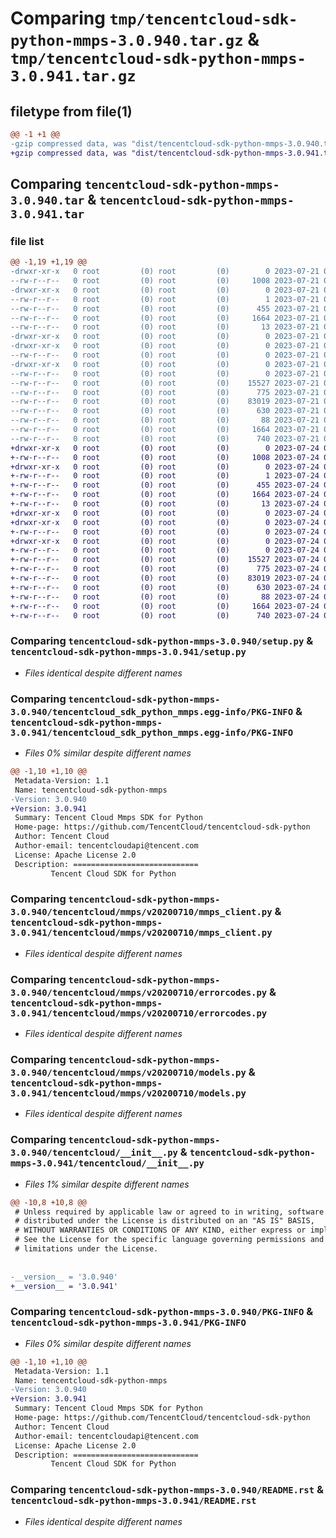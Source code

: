 # Comparing `tmp/tencentcloud-sdk-python-mmps-3.0.940.tar.gz` & `tmp/tencentcloud-sdk-python-mmps-3.0.941.tar.gz`

## filetype from file(1)

```diff
@@ -1 +1 @@
-gzip compressed data, was "dist/tencentcloud-sdk-python-mmps-3.0.940.tar", last modified: Fri Jul 21 00:45:52 2023, max compression
+gzip compressed data, was "dist/tencentcloud-sdk-python-mmps-3.0.941.tar", last modified: Mon Jul 24 00:40:15 2023, max compression
```

## Comparing `tencentcloud-sdk-python-mmps-3.0.940.tar` & `tencentcloud-sdk-python-mmps-3.0.941.tar`

### file list

```diff
@@ -1,19 +1,19 @@
-drwxr-xr-x   0 root         (0) root         (0)        0 2023-07-21 00:45:52.000000 tencentcloud-sdk-python-mmps-3.0.940/
--rw-r--r--   0 root         (0) root         (0)     1008 2023-07-21 00:45:52.000000 tencentcloud-sdk-python-mmps-3.0.940/setup.py
-drwxr-xr-x   0 root         (0) root         (0)        0 2023-07-21 00:45:52.000000 tencentcloud-sdk-python-mmps-3.0.940/tencentcloud_sdk_python_mmps.egg-info/
--rw-r--r--   0 root         (0) root         (0)        1 2023-07-21 00:45:52.000000 tencentcloud-sdk-python-mmps-3.0.940/tencentcloud_sdk_python_mmps.egg-info/dependency_links.txt
--rw-r--r--   0 root         (0) root         (0)      455 2023-07-21 00:45:52.000000 tencentcloud-sdk-python-mmps-3.0.940/tencentcloud_sdk_python_mmps.egg-info/SOURCES.txt
--rw-r--r--   0 root         (0) root         (0)     1664 2023-07-21 00:45:52.000000 tencentcloud-sdk-python-mmps-3.0.940/tencentcloud_sdk_python_mmps.egg-info/PKG-INFO
--rw-r--r--   0 root         (0) root         (0)       13 2023-07-21 00:45:52.000000 tencentcloud-sdk-python-mmps-3.0.940/tencentcloud_sdk_python_mmps.egg-info/top_level.txt
-drwxr-xr-x   0 root         (0) root         (0)        0 2023-07-21 00:45:52.000000 tencentcloud-sdk-python-mmps-3.0.940/tencentcloud/
-drwxr-xr-x   0 root         (0) root         (0)        0 2023-07-21 00:45:52.000000 tencentcloud-sdk-python-mmps-3.0.940/tencentcloud/mmps/
--rw-r--r--   0 root         (0) root         (0)        0 2023-07-21 00:45:52.000000 tencentcloud-sdk-python-mmps-3.0.940/tencentcloud/mmps/__init__.py
-drwxr-xr-x   0 root         (0) root         (0)        0 2023-07-21 00:45:52.000000 tencentcloud-sdk-python-mmps-3.0.940/tencentcloud/mmps/v20200710/
--rw-r--r--   0 root         (0) root         (0)        0 2023-07-21 00:45:52.000000 tencentcloud-sdk-python-mmps-3.0.940/tencentcloud/mmps/v20200710/__init__.py
--rw-r--r--   0 root         (0) root         (0)    15527 2023-07-21 00:45:52.000000 tencentcloud-sdk-python-mmps-3.0.940/tencentcloud/mmps/v20200710/mmps_client.py
--rw-r--r--   0 root         (0) root         (0)      775 2023-07-21 00:45:52.000000 tencentcloud-sdk-python-mmps-3.0.940/tencentcloud/mmps/v20200710/errorcodes.py
--rw-r--r--   0 root         (0) root         (0)    83019 2023-07-21 00:45:52.000000 tencentcloud-sdk-python-mmps-3.0.940/tencentcloud/mmps/v20200710/models.py
--rw-r--r--   0 root         (0) root         (0)      630 2023-07-21 00:45:52.000000 tencentcloud-sdk-python-mmps-3.0.940/tencentcloud/__init__.py
--rw-r--r--   0 root         (0) root         (0)       88 2023-07-21 00:45:52.000000 tencentcloud-sdk-python-mmps-3.0.940/setup.cfg
--rw-r--r--   0 root         (0) root         (0)     1664 2023-07-21 00:45:52.000000 tencentcloud-sdk-python-mmps-3.0.940/PKG-INFO
--rw-r--r--   0 root         (0) root         (0)      740 2023-07-21 00:45:52.000000 tencentcloud-sdk-python-mmps-3.0.940/README.rst
+drwxr-xr-x   0 root         (0) root         (0)        0 2023-07-24 00:40:15.000000 tencentcloud-sdk-python-mmps-3.0.941/
+-rw-r--r--   0 root         (0) root         (0)     1008 2023-07-24 00:40:15.000000 tencentcloud-sdk-python-mmps-3.0.941/setup.py
+drwxr-xr-x   0 root         (0) root         (0)        0 2023-07-24 00:40:15.000000 tencentcloud-sdk-python-mmps-3.0.941/tencentcloud_sdk_python_mmps.egg-info/
+-rw-r--r--   0 root         (0) root         (0)        1 2023-07-24 00:40:15.000000 tencentcloud-sdk-python-mmps-3.0.941/tencentcloud_sdk_python_mmps.egg-info/dependency_links.txt
+-rw-r--r--   0 root         (0) root         (0)      455 2023-07-24 00:40:15.000000 tencentcloud-sdk-python-mmps-3.0.941/tencentcloud_sdk_python_mmps.egg-info/SOURCES.txt
+-rw-r--r--   0 root         (0) root         (0)     1664 2023-07-24 00:40:15.000000 tencentcloud-sdk-python-mmps-3.0.941/tencentcloud_sdk_python_mmps.egg-info/PKG-INFO
+-rw-r--r--   0 root         (0) root         (0)       13 2023-07-24 00:40:15.000000 tencentcloud-sdk-python-mmps-3.0.941/tencentcloud_sdk_python_mmps.egg-info/top_level.txt
+drwxr-xr-x   0 root         (0) root         (0)        0 2023-07-24 00:40:15.000000 tencentcloud-sdk-python-mmps-3.0.941/tencentcloud/
+drwxr-xr-x   0 root         (0) root         (0)        0 2023-07-24 00:40:15.000000 tencentcloud-sdk-python-mmps-3.0.941/tencentcloud/mmps/
+-rw-r--r--   0 root         (0) root         (0)        0 2023-07-24 00:40:15.000000 tencentcloud-sdk-python-mmps-3.0.941/tencentcloud/mmps/__init__.py
+drwxr-xr-x   0 root         (0) root         (0)        0 2023-07-24 00:40:15.000000 tencentcloud-sdk-python-mmps-3.0.941/tencentcloud/mmps/v20200710/
+-rw-r--r--   0 root         (0) root         (0)        0 2023-07-24 00:40:15.000000 tencentcloud-sdk-python-mmps-3.0.941/tencentcloud/mmps/v20200710/__init__.py
+-rw-r--r--   0 root         (0) root         (0)    15527 2023-07-24 00:40:15.000000 tencentcloud-sdk-python-mmps-3.0.941/tencentcloud/mmps/v20200710/mmps_client.py
+-rw-r--r--   0 root         (0) root         (0)      775 2023-07-24 00:40:15.000000 tencentcloud-sdk-python-mmps-3.0.941/tencentcloud/mmps/v20200710/errorcodes.py
+-rw-r--r--   0 root         (0) root         (0)    83019 2023-07-24 00:40:15.000000 tencentcloud-sdk-python-mmps-3.0.941/tencentcloud/mmps/v20200710/models.py
+-rw-r--r--   0 root         (0) root         (0)      630 2023-07-24 00:40:15.000000 tencentcloud-sdk-python-mmps-3.0.941/tencentcloud/__init__.py
+-rw-r--r--   0 root         (0) root         (0)       88 2023-07-24 00:40:15.000000 tencentcloud-sdk-python-mmps-3.0.941/setup.cfg
+-rw-r--r--   0 root         (0) root         (0)     1664 2023-07-24 00:40:15.000000 tencentcloud-sdk-python-mmps-3.0.941/PKG-INFO
+-rw-r--r--   0 root         (0) root         (0)      740 2023-07-24 00:40:15.000000 tencentcloud-sdk-python-mmps-3.0.941/README.rst
```

### Comparing `tencentcloud-sdk-python-mmps-3.0.940/setup.py` & `tencentcloud-sdk-python-mmps-3.0.941/setup.py`

 * *Files identical despite different names*

### Comparing `tencentcloud-sdk-python-mmps-3.0.940/tencentcloud_sdk_python_mmps.egg-info/PKG-INFO` & `tencentcloud-sdk-python-mmps-3.0.941/tencentcloud_sdk_python_mmps.egg-info/PKG-INFO`

 * *Files 0% similar despite different names*

```diff
@@ -1,10 +1,10 @@
 Metadata-Version: 1.1
 Name: tencentcloud-sdk-python-mmps
-Version: 3.0.940
+Version: 3.0.941
 Summary: Tencent Cloud Mmps SDK for Python
 Home-page: https://github.com/TencentCloud/tencentcloud-sdk-python
 Author: Tencent Cloud
 Author-email: tencentcloudapi@tencent.com
 License: Apache License 2.0
 Description: ============================
         Tencent Cloud SDK for Python
```

### Comparing `tencentcloud-sdk-python-mmps-3.0.940/tencentcloud/mmps/v20200710/mmps_client.py` & `tencentcloud-sdk-python-mmps-3.0.941/tencentcloud/mmps/v20200710/mmps_client.py`

 * *Files identical despite different names*

### Comparing `tencentcloud-sdk-python-mmps-3.0.940/tencentcloud/mmps/v20200710/errorcodes.py` & `tencentcloud-sdk-python-mmps-3.0.941/tencentcloud/mmps/v20200710/errorcodes.py`

 * *Files identical despite different names*

### Comparing `tencentcloud-sdk-python-mmps-3.0.940/tencentcloud/mmps/v20200710/models.py` & `tencentcloud-sdk-python-mmps-3.0.941/tencentcloud/mmps/v20200710/models.py`

 * *Files identical despite different names*

### Comparing `tencentcloud-sdk-python-mmps-3.0.940/tencentcloud/__init__.py` & `tencentcloud-sdk-python-mmps-3.0.941/tencentcloud/__init__.py`

 * *Files 1% similar despite different names*

```diff
@@ -10,8 +10,8 @@
 # Unless required by applicable law or agreed to in writing, software
 # distributed under the License is distributed on an "AS IS" BASIS,
 # WITHOUT WARRANTIES OR CONDITIONS OF ANY KIND, either express or implied.
 # See the License for the specific language governing permissions and
 # limitations under the License.
 
 
-__version__ = '3.0.940'
+__version__ = '3.0.941'
```

### Comparing `tencentcloud-sdk-python-mmps-3.0.940/PKG-INFO` & `tencentcloud-sdk-python-mmps-3.0.941/PKG-INFO`

 * *Files 0% similar despite different names*

```diff
@@ -1,10 +1,10 @@
 Metadata-Version: 1.1
 Name: tencentcloud-sdk-python-mmps
-Version: 3.0.940
+Version: 3.0.941
 Summary: Tencent Cloud Mmps SDK for Python
 Home-page: https://github.com/TencentCloud/tencentcloud-sdk-python
 Author: Tencent Cloud
 Author-email: tencentcloudapi@tencent.com
 License: Apache License 2.0
 Description: ============================
         Tencent Cloud SDK for Python
```

### Comparing `tencentcloud-sdk-python-mmps-3.0.940/README.rst` & `tencentcloud-sdk-python-mmps-3.0.941/README.rst`

 * *Files identical despite different names*

